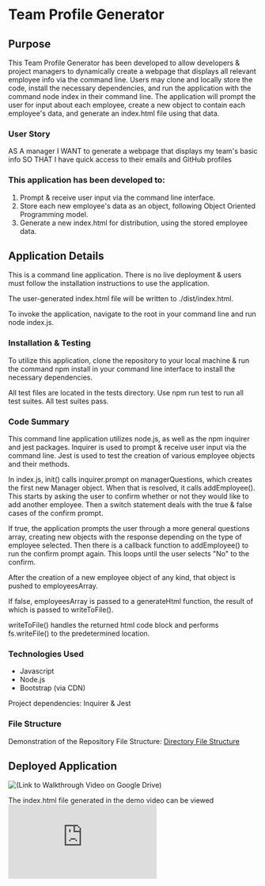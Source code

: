# Team Profile Generator

## Purpose
This Team Profile Generator has been developed to allow developers & project managers to dynamically create a webpage that displays all relevant employee info via the command line. Users may clone and locally store the code, install the necessary dependencies, and run the application with the command node index in their command line. The application will prompt the user for input about each employee, create a new object to contain each employee's data, and generate an index.html file using that data. 

### User Story
AS A manager
I WANT to generate a webpage that displays my team's basic info
SO THAT I have quick access to their emails and GitHub profiles

### This application has been developed to:
1. Prompt & receive user input via the command line interface.
2. Store each new employee's data as an object, following Object Oriented Programming model.
3. Generate a new index.html for distribution, using the stored employee data.

## Application Details
This is a command line application. There is no live deployment & users must follow the installation instructions to use the application.

The user-generated index.html file will be written to ./dist/index.html.

To invoke the application, navigate to the root in your command line and run node index.js.

### Installation & Testing
To utilize this application, clone the repository to your local machine & run the command npm install in your command line interface to install the necessary dependencies.

All test files are located in the tests directory. Use npm run test to run all test suites. All test suites pass.

### Code Summary
This command line application utilizes node.js, as well as the npm inquirer and jest packages. Inquirer is used to prompt & receive user input via the command line. Jest is used to test the creation of various employee objects and their methods.  

In index.js, init() calls inquirer.prompt on managerQuestions, which creates the first new Manager object. When that is resolved, it calls addEmployee(). This starts by asking the user to confirm whether or not they would like to add another employee. Then a switch statement deals with the true & false cases of the confirm prompt.

If true, the application prompts the user through a more general questions array, creating new objects with the response depending on the type of employee selected. Then there is a callback function to addEmployee() to run the confirm prompt again. This loops until the user selects "No" to the confirm.

After the creation of a new employee object of any kind, that object is pushed to employeesArray. 

If false, employeesArray is passed to a generateHtml function, the result of which is passed to writeToFile().

writeToFile() handles the returned html code block and performs fs.writeFile() to the predetermined location.

### Technologies Used
- Javascript
- Node.js
- Bootstrap (via CDN)

Project dependencies: Inquirer & Jest


### File Structure

Demonstration of the Repository File Structure:
[Directory File Structure](./assets/images/file-structure-screenshot.png)

## Deployed Application

![(Link to Walkthrough Video on Google Drive)](https://drive.google.com/file/d/1b224PR06GINjzeBfeDvPsogDqC-prhZU/view)

The index.html file generated in the demo video can be viewed ![(here in the dist folder.)](https://github.com/emmazart/team-profile-generator/blob/main/dist/index.html)